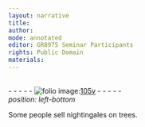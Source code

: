 ```yaml
---
layout: narrative
title: 
author:
mode: annotated
editor: GR8975 Seminar Participants
rights: Public Domain
materials: 
---
```


 <br/>- - - - - <a href="http://gallica.bnf.fr/ark:/12148/btv1b10500001g/f216.image"><img src="/assets/photo-icon.png" alt="folio image: " style="display:inline-block; margin-bottom:-3px;"/>105v</a> - - - - - <br/> 
*position: left-bottom*

 Some people sell nightingales on trees. 
 